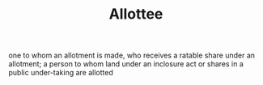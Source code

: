 ---
title: Allottee
letter: A
permalink: "/definitions/bld-allottee.html"
body: one to whom an allotment is made, who receives a ratable share under an allotment;
  a person to whom land under an inclosure act or shares in a public under-taking
  are allotted
published_at: '2018-07-07'
source: Black's Law Dictionary 2nd Ed (1910)
layout: post
---